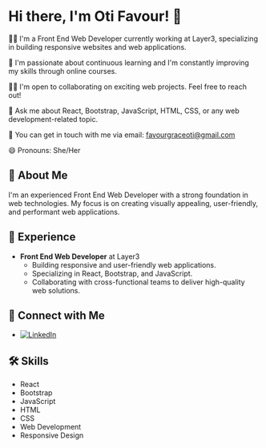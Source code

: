 # Hi there, I'm Oti Favour! 👋

👩‍💻 I'm a Front End Web Developer currently working at Layer3, specializing in building responsive websites and web applications.

🌱 I'm passionate about continuous learning and I'm constantly improving my skills through online courses.

👯‍♀️ I'm open to collaborating on exciting web projects. Feel free to reach out!

💬 Ask me about React, Bootstrap, JavaScript, HTML, CSS, or any web development-related topic.

📧 You can get in touch with me via email: favourgraceoti@gmail.com

😄 Pronouns: She/Her

## 🚀 About Me
I'm an experienced Front End Web Developer with a strong foundation in web technologies. My focus is on creating visually appealing, user-friendly, and performant web applications.

## 💼 Experience
- **Front End Web Developer** at Layer3
  - Building responsive and user-friendly web applications.
  - Specializing in React, Bootstrap, and JavaScript.
  - Collaborating with cross-functional teams to deliver high-quality web solutions.

## 🔗 Connect with Me
- [![LinkedIn](https://img.shields.io/badge/LinkedIn-Connect-0A66C2?style=for-the-badge&logo=linkedin&logoColor=white)](https://www.linkedin.com/in/oti-favour/)

## 🛠 Skills
- React
- Bootstrap
- JavaScript
- HTML
- CSS
- Web Development
- Responsive Design
